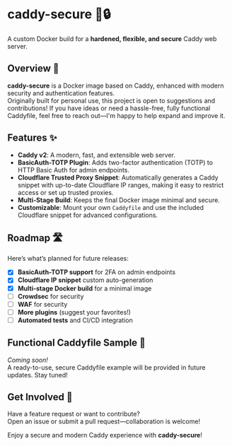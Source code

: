 # caddy-secure 🚀🔒

A custom Docker build for a **hardened, flexible, and secure** Caddy web server.

## Overview 🌟

**caddy-secure** is a Docker image based on Caddy, enhanced with modern security and authentication features.  
Originally built for personal use, this project is open to suggestions and contributions! If you have ideas or need a hassle-free, fully functional Caddyfile, feel free to reach out—I'm happy to help expand and improve it.

## Features ✨

- **Caddy v2**: A modern, fast, and extensible web server.
- **BasicAuth-TOTP Plugin**: Adds two-factor authentication (TOTP) to HTTP Basic Auth for admin endpoints.
- **Cloudflare Trusted Proxy Snippet**: Automatically generates a Caddy snippet with up-to-date Cloudflare IP ranges, making it easy to restrict access or set up trusted proxies.
- **Multi-Stage Build**: Keeps the final Docker image minimal and secure.
- **Customizable**: Mount your own `Caddyfile` and use the included Cloudflare snippet for advanced configurations.

## Roadmap 🛣️

Here’s what’s planned for future releases:

- [x] **BasicAuth-TOTP support** for 2FA on admin endpoints
- [x] **Cloudflare IP snippet** custom auto-generation
- [x] **Multi-stage Docker build** for a minimal image
- [ ] **Crowdsec** for security
- [ ] **WAF** for security
- [ ] **More plugins** (suggest your favorites!)
- [ ] **Automated tests** and CI/CD integration

## Functional Caddyfile Sample 📄

_Coming soon!_  
A ready-to-use, secure Caddyfile example will be provided in future updates. Stay tuned!

## Get Involved 🤝

Have a feature request or want to contribute?  
Open an issue or submit a pull request—collaboration is welcome!

Enjoy a secure and modern Caddy experience with **caddy-secure**!
